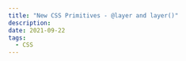 ```yaml
---
title: "New CSS Primitives - @layer and layer()"
description:
date: 2021-09-22
tags:
  - CSS
---
```

